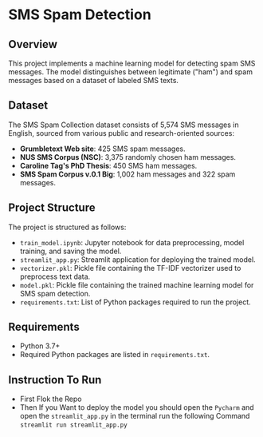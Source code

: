 # SMS Spam Detection

## Overview

This project implements a machine learning model for detecting spam SMS messages. The model distinguishes between legitimate ("ham") and spam messages based on a dataset of labeled SMS texts.

## Dataset

The SMS Spam Collection dataset consists of 5,574 SMS messages in English, sourced from various public and research-oriented sources:

- **Grumbletext Web site**: 425 SMS spam messages.
- **NUS SMS Corpus (NSC)**: 3,375 randomly chosen ham messages.
- **Caroline Tag's PhD Thesis**: 450 SMS ham messages.
- **SMS Spam Corpus v.0.1 Big**: 1,002 ham messages and 322 spam messages.

## Project Structure

The project is structured as follows:

- `train_model.ipynb`: Jupyter notebook for data preprocessing, model training, and saving the model.
- `streamlit_app.py`: Streamlit application for deploying the trained model.
- `vectorizer.pkl`: Pickle file containing the TF-IDF vectorizer used to preprocess text data.
- `model.pkl`: Pickle file containing the trained machine learning model for SMS spam detection.
- `requirements.txt`: List of Python packages required to run the project.

## Requirements

- Python 3.7+
- Required Python packages are listed in `requirements.txt`.

## Instruction To Run
- First Flok the Repo
- Then If you Want to deploy the model you should open the `Pycharm` and open the `streamlit_app.py` in the terminal run the following Command `streamlit run streamlit_app.py`
